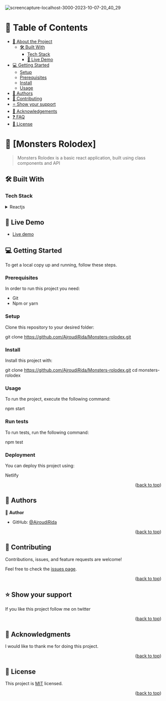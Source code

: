 
<a name="readme-top"></a>
![screencapture-localhost-3000-2023-10-07-20_40_29](https://github.com/AjroudiRida/Monsters-rolodex/assets/114816909/1ff972aa-e503-41b5-a30f-f5a222ca8220)


# 📗 Table of Contents

- [📖 About the Project](#about-project)
  - [🛠 Built With](#built-with)
    - [Tech Stack](#tech-stack)
    - [🚀 Live Demo](#live-demo)
- [💻 Getting Started](#getting-started)
  - [Setup](#setup)
  - [Prerequisites](#prerequisites)
  - [Install](#install)
  - [Usage](#usage)
- [👥 Authors](#authors)
- [🤝 Contributing](#contributing)
- [⭐️ Show your support](#support)
- [🙏 Acknowledgements](#acknowledgements)
- [❓ FAQ](#faq)
- [📝 License](#license)

<!-- PROJECT DESCRIPTION -->

# 📖 [Monsters Rolodex] <a name="about-project"></a>

> Monsters Rolodex is a basic react application, built using class components and API

## 🛠 Built With <a name="built-with"></a>

### Tech Stack <a name="tech-stack"></a>

<details>
<summary>Reactjs</summary>
  <ul>
    <li><a href="#">React</a></li>
    <li><a href="#">API</a></li>
  </ul>
</details>

## 🚀 Live Demo <a name="live-demo"></a>

- [Live demo](https://6521b31dc731112da8bd8079--strong-sherbet-71ab98.netlify.app/)

<!-- GETTING STARTED -->

## 💻 Getting Started <a name="getting-started"></a>


To get a local copy up and running, follow these steps.

### Prerequisites

In order to run this project you need:

- Git
- Npm or yarn

### Setup

Clone this repository to your desired folder:

git clone https://github.com/AjroudiRida/Monsters-rolodex.git

### Install

Install this project with:

git clone https://github.com/AjroudiRida/Monsters-rolodex.git
cd monsters-rolodex

### Usage

To run the project, execute the following command:

npm start

### Run tests

To run tests, run the following command:

npm test

### Deployment

You can deploy this project using:

Netlify

<p align="right">(<a href="#readme-top">back to top</a>)</p>

<!-- AUTHORS -->

## 👥 Authors <a name="authors"></a>

👤 **Author**

- GitHub: [@AjroudiRida](https://github.com/ajroudirida)

<p align="right">(<a href="#readme-top">back to top</a>)</p>

<!-- CONTRIBUTING -->

## 🤝 Contributing <a name="contributing"></a>

Contributions, issues, and feature requests are welcome!

Feel free to check the [issues page](../../issues/).

<p align="right">(<a href="#readme-top">back to top</a>)</p>

<!-- SUPPORT -->

## ⭐️ Show your support <a name="support"></a>

If you like this project follow me on twitter

<p align="right">(<a href="#readme-top">back to top</a>)</p>

<!-- ACKNOWLEDGEMENTS -->

## 🙏 Acknowledgments <a name="acknowledgements"></a>

I would like to thank me for doing this project.

<p align="right">(<a href="#readme-top">back to top</a>)</p>

<!-- LICENSE -->

## 📝 License <a name="license"></a>

This project is [MIT](./LICENSE) licensed.

<p align="right">(<a href="#readme-top">back to top</a>)</p>
